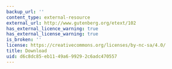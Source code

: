 ```yaml
---
backup_url: ''
content_type: external-resource
external_url: http://www.gutenberg.org/etext/102
has_external_licence_warning: true
has_external_license_warning: true
is_broken: ''
license: https://creativecommons.org/licenses/by-nc-sa/4.0/
title: Download
uid: d6c8dc85-eb11-49a6-9929-2c6adc470557
---
```

